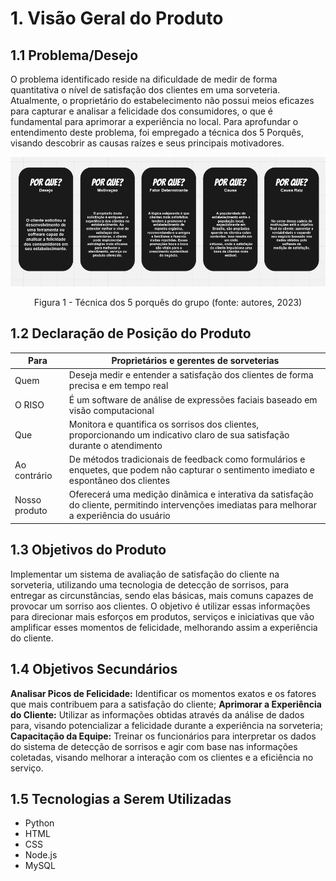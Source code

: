 # 1. Visão Geral do Produto

## 1.1 Problema/Desejo

O problema identificado reside na dificuldade de medir de forma quantitativa o nível de satisfação dos clientes em uma sorveteria. Atualmente, o proprietário do estabelecimento não possui meios eficazes para capturar e analisar a felicidade dos consumidores, o que é fundamental para aprimorar a experiência no local. Para aprofundar o entendimento deste problema, foi empregado a técnica dos 5 Porquês, visando descobrir as causas raízes e seus principais motivadores.
<center>


![ER](../../../assets/5_porques.png)

Figura 1 - Técnica dos 5 porquês do grupo (fonte: autores, 2023)

</center>

## 1.2 Declaração de Posição do Produto

Para | Proprietários e gerentes de sorveterias 
---- | ---------------------------
Quem | Deseja medir e entender a satisfação dos clientes de forma precisa e em tempo real
O RISO | É um software de análise de expressões faciais baseado em visão computacional
Que |  Monitora e quantifica os sorrisos dos clientes, proporcionando um indicativo claro de sua satisfação durante o atendimento
Ao contrário | De métodos tradicionais de feedback como formulários e enquetes, que podem não capturar o sentimento imediato e espontâneo dos clientes
Nosso produto | Oferecerá uma medição dinâmica e interativa da satisfação do cliente, permitindo intervenções imediatas para melhorar a experiência do usuário

## 1.3 Objetivos do Produto

Implementar um sistema de avaliação de satisfação do cliente na sorveteria, utilizando uma tecnologia de detecção de sorrisos, para entregar as circunstâncias, sendo elas básicas, mais comuns capazes de provocar um sorriso aos clientes. O objetivo é utilizar essas informações para direcionar mais esforços em produtos, serviços e iniciativas que vão amplificar esses momentos de felicidade, melhorando assim a experiência do cliente.

## 1.4 Objetivos Secundários

**Analisar Picos de Felicidade:** Identificar os momentos exatos e os fatores que mais contribuem para a satisfação do cliente;
**Aprimorar a Experiência do Cliente:** Utilizar as informações obtidas através da análise de dados para, visando potencializar a felicidade durante a experiência na sorveteria;
**Capacitação da Equipe:** Treinar os funcionários para interpretar os dados do sistema de detecção de sorrisos e agir com base nas informações coletadas, visando melhorar a interação com os clientes e a eficiência no serviço.


## 1.5 Tecnologias a Serem Utilizadas

- Python
- HTML
- CSS
- Node.js
- MySQL

